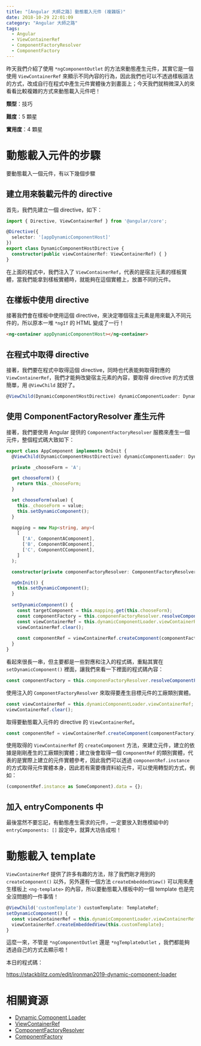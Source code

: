 ```yaml
---
title: "[Angular 大師之路] 動態載入元件 (複雜版)"
date: 2018-10-29 22:01:09
category: "Angular 大師之路"
tags:
  - Angular
  - ViewContainerRef
  - ComponentFactoryResolver
  - ComponentFactory
---
```


昨天我們介紹了使用 `*ngComponentOutlet` 的方法來動態產生元件，其實它是一個使用 `ViewContainerRef` 來顯示不同內容的行為，因此我們也可以不透過樣板語法的方式，改成自行在程式中產生元件實體後方到畫面上；今天我們就稍微深入的來看看比較複雜的方式來動態載入元件吧！

<!-- more -->

**類型**：技巧

**難度**：5 顆星

**實用度**：4 顆星

# 動態載入元件的步驟

要動態載入一個元件，有以下幾個步驟

## 建立用來裝載元件的 directive

首先，我們先建立一個 directive，如下：

```typescript
import { Directive, ViewContainerRef } from '@angular/core';

@Directive({
  selector: '[appDynamicComponentHost]'
})
export class DynamicComponentHostDirective {
  constructor(public viewContainerRef: ViewContainerRef) { }
}
```

在上面的程式中，我們注入了 `ViewContainerRef`，代表的是宿主元素的樣板實體，當我們能拿到樣板實體時，就能夠在這個實體上，放置不同的元件。

## 在樣板中使用 directive

接著我們會在樣板中使用這個 directive，來決定哪個宿主元素是用來載入不同元件的，所以原本一堆 `*ngIf` 的 HTML 變成了一行！

```html
<ng-container appDynamicComponentHost></ng-container>
```

## 在程式中取得 directive

接著，我們要在程式中取得這個 directive，同時也代表能夠取得對應的 `ViewContainerRef`，我們才能夠改變宿主元素的內容，要取得 directive 的方式很簡單，用 `@ViewChild` 就好了。

```typescript
@ViewChild(DynamicComponentHostDirective) dynamicComponentLoader: DynamicComponentHostDirective;
```

## 使用 ComponentFactoryResolver 產生元件

接著，我們要使用 Angular 提供的 `ComponentFactoryResolver` 服務來產生一個元件，整個程式碼大致如下：

```typescript
export class AppComponent implements OnInit {
  @ViewChild(DynamicComponentHostDirective) dynamicComponentLoader: DynamicComponentHostDirective;

  private _chooseForm = 'A';

  get chooseForm() {
    return this._chooseForm;
  }

  set chooseForm(value) {
    this._chooseForm = value;
    this.setDynamicComponent();
  }

  mapping = new Map<string, any>(
    [
      ['A', ComponentAComponent],
      ['B', ComponentBComponent],
      ['C', ComponentCComponent],
    ]
  );

  constructor(private componenFactoryResolver: ComponentFactoryResolver) { }

  ngOnInit() {
    this.setDynamicComponent();
  }
  
  setDynamicComponent() {
    const targetComponent = this.mapping.get(this.chooseForm);
    const componentFactory = this.componenFactoryResolver.resolveComponentFactory(targetComponent);
    const viewContainerRef = this.dynamicComponentLoader.viewContainerRef;
    viewContainerRef.clear();
      
    const componentRef = viewContainerRef.createComponent(componentFactory);
  }
}
```

看起來很長一串，但主要都是一些對應和注入的程式碼，重點其實在 `setDynamicComponent()` 裡面，讓我們來看一下裡面的程式碼內容：

```typescript
const componentFactory = this.componenFactoryResolver.resolveComponentFactory(targetComponent);
```

使用注入的 `ComponentFactoryResolver` 來取得要產生目標元件的工廠類別實體。

```typescript
const viewContainerRef = this.dynamicComponentLoader.viewContainerRef;
viewContainerRef.clear();
```

取得要動態載入元件的 directive 的 `ViewContainerRef`。

```typescript
const componentRef = viewContainerRef.createComponent(componentFactory);
```

使用取得的 `ViewContainerRef` 的 `createComponent` 方法，來建立元件，建立的依據是剛剛產生的工廠類別實體；建立後會取得一個 `ComponentRef` 的類別實體，代表的是實際上建立的元件實體參考，因此我們可以透過 `componentRef.instance` 的方式取得元件實體本身，因此若有需要傳資料給元件，可以使用轉型的方式，例如：

```typescript
(componentRef.instance as SomeComponent).data = {};
```

## 加入 entryComponents 中

最後當然不要忘記，有動態產生需求的元件，一定要放入對應模組中的 `entryComponents: []` 設定中，就算大功告成啦！

# 動態載入 template

`ViewContainerRef` 提供了許多有趣的方法，除了我們剛才用到的 `createComponent()` 以外，另外還有一個方法 `createEmbeddedView()` 可以用來產生樣板上 `<ng-template>` 的內容，所以要動態載入樣板中的一個 template 也是完全沒問題的一件事情！

```typescript
@ViewChild('customTemplate') customTemplate: TemplateRef;
setDynamicComponent() {
  const viewContainerRef = this.dynamicComponentLoader.viewContainerRef;
  viewContainerRef.createEmbeddedView(this.customTemplate);
}
```

這麼一來，不管是 `*ngComponentOutlet` 還是 `*ngTemplateOutlet` ，我們都能夠透過自己的方式去顯示啦！

本日的程式碼：

https://stackblitz.com/edit/ironman2019-dynamic-component-loader

# 相關資源

- [Dynamic Component Loader](https://angular.io/guide/dynamic-component-loader)
- [ViewContainerRef](https://angular.io/api/core/ViewContainerRef)
- [ComponentFactoryResolver](https://angular.io/api/core/ComponentFactoryResolver)
- [ComponentFactory](https://angular.io/api/core/ComponentFactory)
